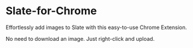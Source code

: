 # Slate-for-Chrome
Effortlessly add images to Slate with this easy-to-use Chrome Extension.

No need to download an image. Just right-click and upload.
